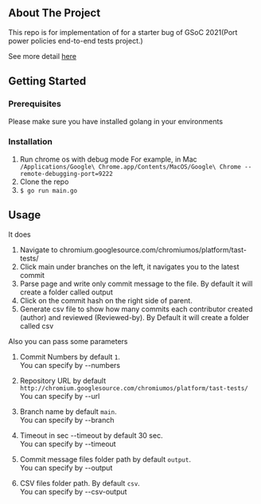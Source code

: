 
## About The Project

This repo is for implementation of for a starter bug of GSoC 2021(Port power policies end-to-end tests project.)

See more detail [here](https://docs.google.com/document/d/1mAPQ1vpnFdiKo89oyLOPkM87bDW1WUVC4NWZC1mNiYY/edit?hl=en&forcehl=1)

<!-- GETTING STARTED -->
## Getting Started

### Prerequisites
Please make sure you have installed golang in your environments
### Installation

1. Run chrome os with debug mode
For example, in Mac ` /Applications/Google\ Chrome.app/Contents/MacOS/Google\ Chrome --remote-debugging-port=9222`
2. Clone the repo
3. `$ go run main.go`


<!-- USAGE EXAMPLES -->
## Usage

It does
1. Navigate to chromium.googlesource.com/chromiumos/platform/tast-tests/
2. Click main under branches on the left, it navigates you to the latest commit
3. Parse page and write only commit message to the file. By default it will create a folder called output
4. Click on the commit hash on the right side of parent.
5. Generate csv file to show how many commits each contributor created (author) and reviewed (Reviewed-by).
By Default it will create a folder called csv


Also you can pass some parameters
1. Commit Numbers by default `1`.  
  You can specify by --numbers
2. Repository URL by default `http://chromium.googlesource.com/chromiumos/platform/tast-tests/`  
  You can specify by --url
3. Branch name by default `main`.  
  You can specify by --branch
4. Timeout in sec --timeout by default 30 sec.  
  You can specify by --timeout
5. Commit message files folder path by default `output`.  
  You can specify by --output

6. CSV files folder path. By default `csv`.  
You can specify by --csv-output

